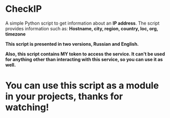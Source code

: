 # CheckIP

A simple Python script to get information about an **IP address**.
The script provides information such as: **Hostname, city, region, country, loc, org, timezone**

**This script is presented in two versions, Russian and English.**

**Also, this script contains MY token to access the service. It can't be used for anything other than interacting with this service, so you can use it as well.**

# You can use this script as a module in your projects, thanks for watching!
